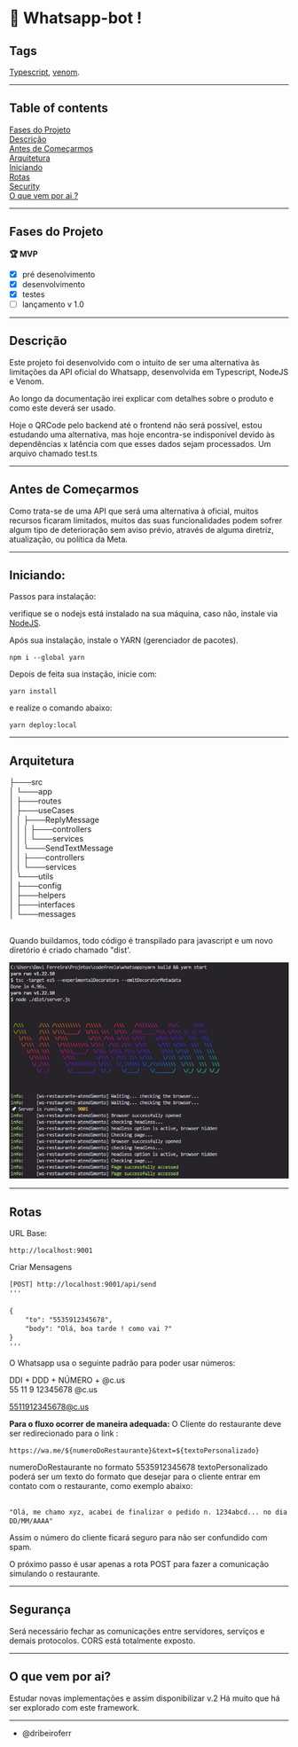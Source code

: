 # 🤖 Whatsapp-bot !



## Tags

[Typescript](https://www.typescriptlang.org/), [venom](https://github.com/orkestral/venom). 

---

## Table of contents 

[Fases do Projeto](#fases-do-projeto) <br>
[Descrição](#descrição) <br>
[Antes de Começarmos](#antes-de-começarmos) <br>
[Arquitetura](#arquitetura) <br>
[Iniciando](#iniciando) <br>
[Rotas](#routes) <br>
[Security](#security) <br>
[O que vem por ai ?](#O-que-vem-por-ai?) <br>

---

## Fases do Projeto

**🏆 MVP**

- [x] pré desenolvimento
- [x] desenvolvimento
- [x] testes
- [ ] lançamento v 1.0

---

## Descrição

Este projeto foi desenvolvido com o intuito de ser uma alternativa às limitações da API oficial do Whatsapp, desenvolvida em Typescript, NodeJS e Venom.

Ao longo da documentação irei explicar com detalhes sobre o produto e como este deverá ser usado.

Hoje o QRCode pelo backend até o frontend não será possível, estou estudando uma alternativa, mas hoje encontra-se indisponível devido às dependências x latência com que esses dados sejam processados. Um arquivo chamado test.ts 


---

## Antes de Começarmos

Como trata-se de uma API que será uma alternativa à oficial, muitos recursos ficaram limitados, muitos das suas funcionalidades podem sofrer algum tipo de deterioração sem aviso prévio, através de alguma diretriz, atualização, ou política da Meta.

---

## Iniciando:

Passos para instalação: 

verifique se o nodejs está instalado na sua máquina, caso não, instale via [NodeJS](https://nodejs.org/en/).

Após sua instalação, instale o YARN (gerenciador de pacotes). 
```
npm i --global yarn

```

Depois de feita sua instação, inicie com:

```
yarn install

```


e realize o comando abaixo: 

```
yarn deploy:local

```

---

## Arquitetura


├───src<br>
│   └───app<br>
│       ├───routes<br>
│       ├───useCases<br>
│       │   ├───ReplyMessage<br>
│       │   │   ├───controllers<br>
│       │   │   └───services<br>
│       │   └───SendTextMessage<br>
│       │       ├───controllers<br>
│       │       └───services<br>
│       └───utils<br>
│           ├───config<br>
│           ├───helpers<br>
│           ├───interfaces<br>
│           └───messages<br>
<br>

Quando buildamos, todo código é transpilado para javascript e um novo diretório é criado chamado "dist'.

![img-depois-de-buildar](./assets/after-build.png)



---


## Rotas

URL Base: <br>
```
http://localhost:9001
``` 
Criar Mensagens

```
[POST] http://localhost:9001/api/send
''' 
 
{
	"to": "5535912345678",
	"body": "Olá, boa tarde ! como vai ?"
}
'''
```

O Whatsapp usa o seguinte padrão para poder usar números: 

DDI + DDD + NÚMERO + @c.us <br>
55     11   9 12345678 @c.us

5511912345678@c.us

**Para o fluxo ocorrer de maneira adequada:**
O Cliente do restaurante deve ser redirecionado para o link :


````
https://wa.me/${numeroDoRestaurante}&text=${textoPersonalizado}

````

numeroDoRestaurante no formato 5535912345678
textoPersonalizado poderá ser um texto do formato que desejar para o cliente entrar em contato com o restaurante, como exemplo abaixo:

```

"Olá, me chamo xyz, acabei de finalizar o pedido n. 1234abcd... no dia DD/MM/AAAA"

```

Assim o número do cliente ficará seguro para não ser confundido com spam. 

O próximo passo é usar apenas a rota POST para fazer a comunicação simulando o restaurante.


---


## Segurança

 Será necessário fechar as comunicações entre servidores, serviços e demais protocolos. CORS está totalmente exposto.

---

## O que vem por ai?

Estudar novas implementações e assim disponibilizar v.2
Há muito que há ser explorado com este framework.

---

- @dribeiroferr